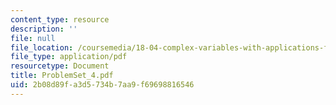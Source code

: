 ```yaml
---
content_type: resource
description: ''
file: null
file_location: /coursemedia/18-04-complex-variables-with-applications-fall-1999/2b08d89fa3d5734b7aa9f69698816546_ProblemSet_4.pdf
file_type: application/pdf
resourcetype: Document
title: ProblemSet_4.pdf
uid: 2b08d89f-a3d5-734b-7aa9-f69698816546
---
```

